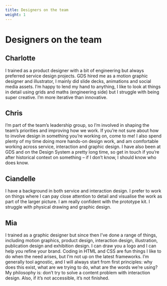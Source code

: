 ```yaml
---
title: Designers on the team
weight: 1
---
```


# Designers on the team

## Charlotte

I trained as a product designer with a bit of engineering but always preferred service design projects. GDS hired me as a motion graphic designer and illustrator, I mainly did slide decks, animations and social media assets. I’m happy to lend my hand to anything, I like to look at things in detail using grids and maths (engineering side) but I struggle with being super creative. I’m more iterative than innovative.

## Chris

I’m part of the team’s leadership group, so I’m involved in shaping the team’s priorities and improving how we work. If you’re not sure about how to involve design in something you’re working on, come to me! I also spend plenty of my time doing more hands-on design work, and am comfortable working across service, interaction and graphic design. I have also been at GDS and on the Design System a pretty long time, so get in touch if you’re after historical context on something – if I don’t know, I should know who does know.

## Ciandelle

I have a background in both service and interaction design. I prefer to work on things where I can pay close attention to detail and visualise the work as part of the larger picture. I am really confident with the prototype kit. I struggle with physical drawing and graphic design.

## Mia

I trained as a graphic designer but since then I’ve done a range of things, including motion graphics, product design, interaction design, illustration, publication design and exhibition design. I can draw you a logo and I can help you refine your brand. Coding in HTML and CSS are fun things I like to do when the need arises, but I’m not up on the latest frameworks. I’m generally tool agnostic, and I will always start from first principles: why does this exist, what are we trying to do, what are the words we’re using? My philosophy is: don’t try to solve a content problem with interaction design. Also, if it’s not accessible, it’s not finished.
